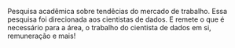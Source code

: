 Pesquisa acadêmica sobre tendêcias do mercado de trabalho.
Essa pesquisa foi direcionada aos cientistas de dados. E remete o que é necessário para a área, o trabalho do cientista de dados em si, remuneração e mais!
